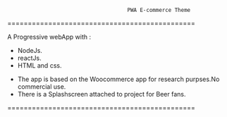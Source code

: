                                           PWA E-commerce Theme
==============================================

A Progressive webApp with :
  - NodeJs.
  - reactJs.
  - HTML and css.
      
  * The app is based on the Woocommerce app for research purpses.No commercial use.
  * There is a Splashscreen attached to project for Beer fans.
  

==============================================
